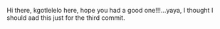 Hi there, kgotlelelo here, hope you had a good one!!!...yaya, I thought I should aad this just for the third commit.
